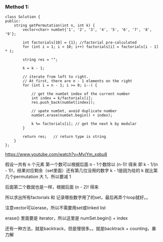 ### Method 1: 
```
class Solution {
public:
    string getPermutation(int n, int k) {
        vector<char> numSet{'1', '2', '3', '4', '5', '6', '7', '8', '9'};
        
        int factorials[10] = {1}; //factorial pre-calculated
        for (int i = 1; i < 10; i++) factorials[i] = factorials[i - 1] * i;
        
        string res = "";
        
        k = k - 1;
        
        // iterate from left to right.
        // At first, there are n - 1 elements on the right
        for (int i = n - 1; i >= 0; i--) {

            // get the numSet index of the current number
            int index = k/factorials[i]; 
            res.push_back(numSet[index]);

            // upate numSet, avoid duplicate number
            numSet.erase(numSet.begin() + index);

            k %= factorials[i]; // get the next k by modular 
        }
        
        return res;   // return type is string
    }
};
```

https://www.youtube.com/watch?v=MyiYm_xqbu8

假设一共有 n 个元素
第一个数可以根据后面 n - 1个数除以 (n-1)! 得来
即 k - 1/(n - 1)!，结果对应剩余（set里面）还有第几位没用的数字
k - 1是因为给的 k 就比第几个permutation 大 1，所以要减 1

后面第二个数就也是一样，根据后面 (n - 2)! 得来

所以求出所有factorials 和 记录哪些数字用了的set，最后再弄个loop就好。。

注意vector可以erase，所以不需要用set或linked list

erase() 里面要是 iterator，所以这里是 numSet.begin() + index



还有一种方法，就是backtrack，但是慢很多。。就是backtrack + counting，暴力解